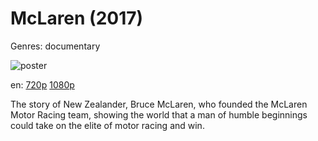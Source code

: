 # McLaren (2017)

Genres: documentary

![poster](http://image.tmdb.org/t/p/w500/yRWIvyWNgsuPSHEVIMbS9aDY280.jpg)

en:
  [720p](magnet:?xt=urn:btih:B4516B4A208C8A15CFEB663589359B64DEA82A0F&tr=udp://glotorrents.pw:6969/announce&tr=udp://tracker.opentrackr.org:1337/announce&tr=udp://torrent.gresille.org:80/announce&tr=udp://tracker.openbittorrent.com:80&tr=udp://tracker.coppersurfer.tk:6969&tr=udp://tracker.leechers-paradise.org:6969&tr=udp://p4p.arenabg.ch:1337&tr=udp://tracker.internetwarriors.net:1337)
  [1080p](magnet:?xt=urn:btih:8BA08288C146A317ED08B8E6FC4EF442841DAFCF&tr=udp://glotorrents.pw:6969/announce&tr=udp://tracker.opentrackr.org:1337/announce&tr=udp://torrent.gresille.org:80/announce&tr=udp://tracker.openbittorrent.com:80&tr=udp://tracker.coppersurfer.tk:6969&tr=udp://tracker.leechers-paradise.org:6969&tr=udp://p4p.arenabg.ch:1337&tr=udp://tracker.internetwarriors.net:1337)
  


The story of New Zealander, Bruce McLaren, who founded the McLaren Motor Racing team, showing the world that a man of humble beginnings could take on the elite of motor racing and win.